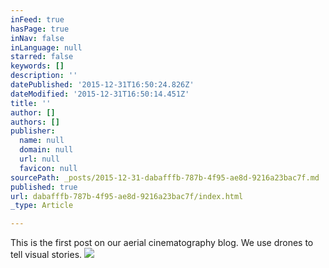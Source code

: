 ```yaml
---
inFeed: true
hasPage: true
inNav: false
inLanguage: null
starred: false
keywords: []
description: ''
datePublished: '2015-12-31T16:50:24.826Z'
dateModified: '2015-12-31T16:50:14.451Z'
title: ''
author: []
authors: []
publisher:
  name: null
  domain: null
  url: null
  favicon: null
sourcePath: _posts/2015-12-31-dabafffb-787b-4f95-ae8d-9216a23bac7f.md
published: true
url: dabafffb-787b-4f95-ae8d-9216a23bac7f/index.html
_type: Article

---
```

This is the first post on our aerial cinematography blog.  We use drones to tell visual stories.
![](https://the-grid-user-content.s3-us-west-2.amazonaws.com/f25f075f-7a06-434a-9f6b-456e90085a38.jpg)